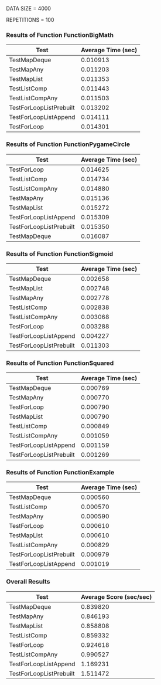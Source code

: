 DATA SIZE = 4000

REPETITIONS = 100


### Results of Function FunctionBigMath

|             Test             |      Average Time (sec)      |
|------------------------------|------------------------------|
|TestMapDeque                  |0.010913                      |
|TestMapAny                    |0.011203                      |
|TestMapList                   |0.011353                      |
|TestListComp                  |0.011443                      |
|TestListCompAny               |0.011503                      |
|TestForLoopListPrebuilt       |0.013202                      |
|TestForLoopListAppend         |0.014111                      |
|TestForLoop                   |0.014301                      |

### Results of Function FunctionPygameCircle

|             Test             |      Average Time (sec)      |
|------------------------------|------------------------------|
|TestForLoop                   |0.014625                      |
|TestListComp                  |0.014734                      |
|TestListCompAny               |0.014880                      |
|TestMapAny                    |0.015136                      |
|TestMapList                   |0.015272                      |
|TestForLoopListAppend         |0.015309                      |
|TestForLoopListPrebuilt       |0.015350                      |
|TestMapDeque                  |0.016087                      |

### Results of Function FunctionSigmoid

|             Test             |      Average Time (sec)      |
|------------------------------|------------------------------|
|TestMapDeque                  |0.002658                      |
|TestMapList                   |0.002748                      |
|TestMapAny                    |0.002778                      |
|TestListComp                  |0.002838                      |
|TestListCompAny               |0.003068                      |
|TestForLoop                   |0.003288                      |
|TestForLoopListAppend         |0.004227                      |
|TestForLoopListPrebuilt       |0.011303                      |

### Results of Function FunctionSquared

|             Test             |      Average Time (sec)      |
|------------------------------|------------------------------|
|TestMapDeque                  |0.000769                      |
|TestMapAny                    |0.000770                      |
|TestForLoop                   |0.000790                      |
|TestMapList                   |0.000790                      |
|TestListComp                  |0.000849                      |
|TestListCompAny               |0.001059                      |
|TestForLoopListAppend         |0.001159                      |
|TestForLoopListPrebuilt       |0.001269                      |

### Results of Function FunctionExample

|             Test             |      Average Time (sec)      |
|------------------------------|------------------------------|
|TestMapDeque                  |0.000560                      |
|TestListComp                  |0.000570                      |
|TestMapAny                    |0.000590                      |
|TestForLoop                   |0.000610                      |
|TestMapList                   |0.000610                      |
|TestListCompAny               |0.000829                      |
|TestForLoopListPrebuilt       |0.000979                      |
|TestForLoopListAppend         |0.001019                      |
### Overall Results

|             Test             |    Average Score (sec/sec)   |
|------------------------------|------------------------------|
|TestMapDeque                  |0.839820                      |
|TestMapAny                    |0.846193                      |
|TestMapList                   |0.858808                      |
|TestListComp                  |0.859332                      |
|TestForLoop                   |0.924618                      |
|TestListCompAny               |0.990527                      |
|TestForLoopListAppend         |1.169231                      |
|TestForLoopListPrebuilt       |1.511472                      |
